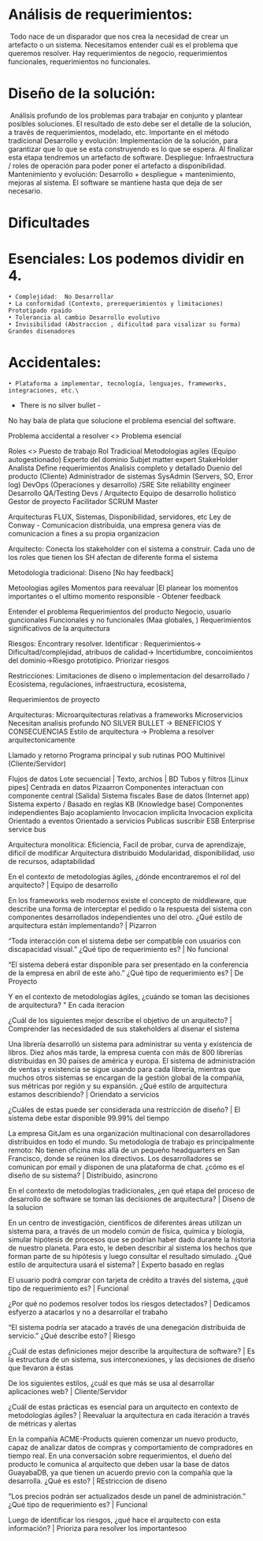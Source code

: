 # Análisis de requerimientos:
 Todo nace de un disparador que nos crea la necesidad de crear un artefacto o un sistema. Necesitamos entender cuál es el problema que queremos resolver. Hay requerimientos de negocio, requerimientos funcionales, requerimientos no funcionales.

# Diseño de la solución:
 Análisis profundo de los problemas para trabajar en conjunto y plantear posibles soluciones. 
El resultado de esto debe ser el detalle de la solución, a través de requerimientos, modelado, etc.
Importante en el método tradicional
Desarrollo y evolución: Implementación de la solución, para garantizar que lo que se esta construyendo es lo que se espera. Al finalizar esta etapa tendremos un artefacto de software.
Despliegue: Infraestructura / roles de operación para poder poner el artefacto a disponibilidad.
Mantenimiento y evolución: Desarrollo + despliegue + mantenimiento, mejoras al sistema. El software se mantiene hasta que deja de ser necesario.


# Dificultades

# Esenciales: Los podemos dividir en 4.
	• Complejidad:  No Desarrollar
	• La conformidad (Contexto, prerequerimientos y limitaciones) Prototipado rpaido
	• Tolerancia al cambio Desarrollo evolutivo
	• Invisibilidad (Abstraccion , dificultad para visalizar su forma) Grandes disenadores
# Accidentales:
	• Plataforma a implementar, tecnología, lenguajes, frameworks, integraciones, etc.\

 * There is no silver bullet - 

No hay bala de plata que solucione el problema esencial del software.

Problema accidental a resolver <> Problema esencial

Roles <> Puesto de trabajo
Rol	Tradicioal	Metodologias agiles (Equipo autogestionado)
Experto del dominio	Subjet matter expert	StakeHolder
Analista	Define requerimientos Analisis completo y detallado	Duenio del producto (Cliente)
Administrador de sistemas	SysAdmin (Servers, SO, Error log)	DevOps (Operaciones y desarrollo)  /SRE Site reliability engineer
Desarrollo	QA/Testing Devs / Arquitecto	Equipo de desarrollo holistico
Gestor de proyecto		Facilitador SCRUM Master


Arquitecturas
FLUX, Sistemas, Disponibilidad, servidores, etc
Ley de Conway - Comunicacion distribuida, una empresa genera vias  de comunicacion a fines a su propia organizacion

Arquitecto: Conecta los stakeholder con el sistema a construir. Cada uno de los roles que tienen los SH afectan de diferente forma el sistema
> 
Metodologia tradicional:
Diseno [No hay feedback]

Metoologias agiles
Momentos para reevaluar |El planear los momentos importantes o el ultimo momento responsible - Obtener feedback



Entender el problema
Requerimientos del producto Negocio, usuario guncionales
Funcionales y no funcionales (Maa globales, )
Requerimientos significativos de la arquitectura

Riesgos: Encontrary resolver. Identificar : Requerimientos-> Dificultad/complejidad, atribuos de calidad-> Incertidumbre, concoimientos del dominio->Riesgo prototipico.
Priorizar riesgos

Restricciones: Limitaciones de diseno o implementacion del desarrollado / Ecosistema, regulaciones, infraestructura, ecosistema,

Requerimientos de proyecto 

Arquitecturas: 
Microarquitecturas relativas a frameworks
Microservicios 
Necesitan analisis profundo NO SILVER BULLET -> BENEFICIOS Y CONSECUENCIAS
Estilo de arquitectura -> Problema a resolver arquitectonicamente

Llamado y retorno	Programa principal y sub rutinas
	POO
	Multinivel (Cliente/Servidor)
	
Flujos de datos	Lote secuencial | Texto, archios | BD
	Tubos y filtros [Linux pipes]
Centrada en datos	Pizaarron Componentes interactuan con componente central (Salida) Sistema fiscales
	Base de datos (Internet app)
	Sistema experto / Basado en reglas KB (Knowledge base)
Componentes independientes	Bajo acoplamiento
	Invocacion implicita
	Invocacion explicita
	Orientado a eventos
	Orientado a servicios
	Publicas suscribir
	ESB Enterprise service bus

Arquitectura monolitica: Eficiencia, Facil de probar, curva de aprendizaje, dificil de modificar
Arquitectura distribuido Modularidad, disponibilidad, uso de recursos, adaptabilidad









En el contexto de metodologías ágiles, ¿dónde encontraremos el rol del arquitecto? | Equipo de desarrollo

En los frameworks web modernos existe el concepto de middleware, que describe una forma de interceptar el pedido o la respuesta del sistema con componentes desarrollados independientes uno del otro. ¿Qué estilo de arquitectura están implementando? | Pizarron

“Toda interacción con el sistema debe ser compatible con usuarios con discapacidad visual.” ¿Qué tipo de requerimiento es? | No funcional

“El sistema deberá estar disponible para ser presentado en la conferencia de la empresa en abril de este año.” ¿Qué tipo de requerimiento es? | De Proyecto

Y en el contexto de metodologías ágiles, ¿cuándo se toman las decisiones de arquitectura? " En  cada iteracion

¿Cuál de los siguientes mejor describe el objetivo de un arquitecto? | Comprender las necesidaded de sus stakeholders al disenar el sistema

Una librería desarrolló un sistema para administrar su venta y existencia de libros. Diez años más tarde, la empresa cuenta con más de 800 librerías distribuidas en 30 países de américa y europa. El sistema de administración de ventas y existencia se sigue usando para cada librería, mientras que muchos otros sistemas se encargan de la gestión global de la compañía, sus métricas por región y su expansión. ¿Qué estilo de arquitectura estamos describiendo? | Oriendato a servicios

¿Cuáles de estas puede ser considerada una restricción de diseño? | El sistema debe estar disponible 99.99% del tiempo

La empresa GitJam es una organización multinacional con desarrolladores distribuidos en todo el mundo. Su metodología de trabajo es principalmente remoto: No tienen oficina más allá de un pequeño headquarters en San Francisco, donde se reúnen los directivos. Los desarrolladores se comunican por email y disponen de una plataforma de chat. ¿cómo es el diseño de su sistema? | Distribuido, asincrono

En el contexto de metodologías tradicionales, ¿en qué etapa del proceso de desarrollo de software se toman las decisiones de arquitectura? | Diseno de la solucion

En un centro de investigación, científicos de diferentes áreas utilizan un sistema para, a través de un modelo común de física, química y biología, simular hipótesis de procesos que se podrían haber dado durante la historia de nuestro planeta. Para esto, le deben describir al sistema los hechos que forman parte de su hipótesis y luego consultar el resultado simulado. ¿Qué estilo de arquitectura usará el sistema? | Experto basado en reglas

El usuario podrá comprar con tarjeta de crédito a través del sistema, ¿qué tipo de requerimiento es? | Funcional

¿Por qué no podemos resolver todos los riesgos detectados?  | Dedicamos esfyerzo a atacarlos y no a desarrollar el trabaho

“El sistema podría ser atacado a través de una denegación distribuida de servicio.” ¿Qué describe esto? |  Riesgo

¿Cuál de estas definiciones mejor describe la arquitectura de software? | Es la estructura de un sistema, sus interconexiones, y las decisiones de diseño que llevaron a éstas

De los siguientes estilos, ¿cuál es que más se usa al desarrollar aplicaciones web? | Cliente/Servidor

¿Cuál de estas prácticas es esencial para un arquitecto en contexto de metodologías ágiles?  | Reevaluar la arquitectura en cada iteración a través de métricas y alertas

En la compañía ACME-Products quieren comenzar un nuevo producto, capaz de analizar datos de compras y comportamiento de compradores en tiempo real. En una conversación sobre requerimientos, el dueño del producto le comunica al arquitecto que deben usar la base de datos GuayabaDB, ya que tienen un acuerdo previo con la compañía que la desarrolla. ¿Qué es esto?   | REstriccion de diseno

“Los precios podrán ser actualizados desde un panel de administración.” ¿Qué tipo de requerimiento es? | Funcional

Luego de identificar los riesgos, ¿qué hace el arquitecto con esta información? | Prioriza para resolver los importantesoo
        
